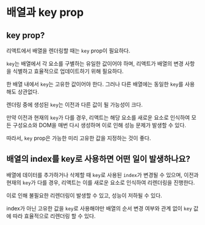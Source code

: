 # 배열과 key prop

## key prop?

리액트에서 배열을 렌더링할 때는 `key` prop이 필요하다.

`key`는 배열에서 각 요소를 구별하는 유일한 값이어야 하며, 리액트가 배열의 변경 사항을 식별하고 효율적으로 업데이트하기 위해 필요하다.

한 배열 내에서 `key`는 고유한 값이어야 한다. 그러나 다른 배열에는 동일한 `key`를 사용해도 상관없다.

렌더링 중에 생성된 `key`는 이전과 다른 값이 될 가능성이 크다.

만약 이전과 현재의 `key`가 다를 경우, 리액트는 해당 요소를 새로운 요소로 인식하여 모든 구성요소와 DOM을 매번 다시 생성하며 이로 인해 성능 문제가 발생할 수 있다.

따라서, `key` prop은 가능한 미리 고유한 값을 지정하는 것이 좋다.

## 배열의 index를 key로 사용하면 어떤 일이 발생하나요?

배열에 데이터를 추가하거나 삭제할 때 `key`로 사용된 `index`가 변경될 수 있으며, 이전과 현재의 `key`가 다를 경우, 리액트는 이를 새로운 요소로 인식하여 리렌더링을 진행한다.

이로 인해 불필요한 리렌더링이 발생할 수 있고, 성능이 저하될 수 있다.

index가 아닌 고유한 값을 `key`로 사용해야만 배열의 순서 변경 여부와 관계 없이 `key` 값에 따라 효율적으로 리렌더링 할 수 있다.
